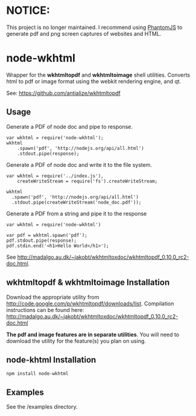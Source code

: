 # NOTICE:

This project is no longer maintained. I recommend using [PhantomJS](https://github.com/ariya/phantomjs/wiki/Screen-Capture) to generate
pdf and png screen captures of websites and HTML.

# node-wkhtml

Wrapper for the **wkhtmltopdf** and **wkhtmltoimage** shell utilities. Converts html to pdf or image format using the webkit rendering engine, and qt.

See: https://github.com/antialize/wkhtmltopdf

## Usage
Generate a PDF of node doc and pipe to response.

    var wkhtml = require('node-wkhtml');
    wkhtml
        .spawn('pdf', 'http://nodejs.org/api/all.html')
        .stdout.pipe(response);
      
Generate a PDF of node doc and write it to the file system.

    var wkhtml = require('../index.js'),
        createWriteStream = require('fs').createWriteStream;
        
    wkhtml
      .spawn('pdf', 'http://nodejs.org/api/all.html')
      .stdout.pipe(createWriteStream('node_doc.pdf'));


Generate a PDF from a string and pipe it to the response
    
    var wkhtml = require('node-wkhtml')
    
    var pdf = wkhtml.spawn('pdf');
    pdf.stdout.pipe(response);
    pdf.stdin.end('<h1>Hello World</h1>');

See http://madalgo.au.dk/~jakobt/wkhtmltoxdoc/wkhtmltopdf_0.10.0_rc2-doc.html.


## wkhtmltopdf & wkhtmltoimage Installation

Download the appropriate utility from http://code.google.com/p/wkhtmltopdf/downloads/list. Compilation instructions can be found here: http://madalgo.au.dk/~jakobt/wkhtmltoxdoc/wkhtmltopdf_0.10.0_rc2-doc.html

**The pdf and image features are in separate utilities**. You will need to download the utility for the feature(s) you plan on using.

## node-khtml Installation

    npm install node-wkhtml
    
## Examples
See the /examples directory.


